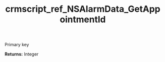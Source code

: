 ﻿---
title: crmscript_ref_NSAlarmData_GetAppointmentId
description: Integer NSAlarmData.GetAppointmentId()
intellisense: NSAlarmData.GetAppointmentId
keywords: NSAlarmData, GetAppointmentId
so.topic: reference
---

Primary key

**Returns:** Integer


